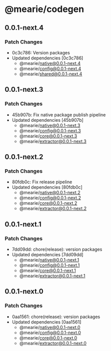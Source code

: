 # @mearie/codegen

## 0.0.1-next.4

### Patch Changes

- 0c3c786: Version packages
- Updated dependencies [0c3c786]
  - @mearie/native@0.0.1-next.4
  - @mearie/config@0.0.1-next.4
  - @mearie/shared@0.0.1-next.4

## 0.0.1-next.3

### Patch Changes

- 45b907b: Fix native package publish pipeline
- Updated dependencies [45b907b]
  - @mearie/native@0.0.1-next.3
  - @mearie/config@0.0.1-next.3
  - @mearie/core@0.0.1-next.3
  - @mearie/extractor@0.0.1-next.3

## 0.0.1-next.2

### Patch Changes

- 80fdb0c: Fix release pipeline
- Updated dependencies [80fdb0c]
  - @mearie/native@0.0.1-next.2
  - @mearie/config@0.0.1-next.2
  - @mearie/core@0.0.1-next.2
  - @mearie/extractor@0.0.1-next.2

## 0.0.1-next.1

### Patch Changes

- 7dd09dd: chore(release): version packages
- Updated dependencies [7dd09dd]
  - @mearie/native@0.0.1-next.1
  - @mearie/config@0.0.1-next.1
  - @mearie/core@0.0.1-next.1
  - @mearie/extractor@0.0.1-next.1

## 0.0.1-next.0

### Patch Changes

- 0aa1561: chore(release): version packages
- Updated dependencies [0aa1561]
  - @mearie/native@0.0.1-next.0
  - @mearie/config@0.0.1-next.0
  - @mearie/core@0.0.1-next.0
  - @mearie/extractor@0.0.1-next.0
